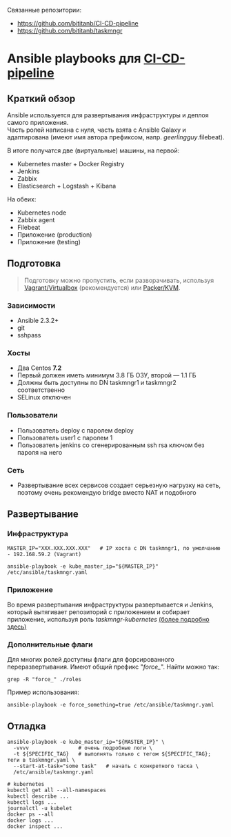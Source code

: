 Связанные репозитории:
* https://github.com/bititanb/CI-CD-pipeline
* https://github.com/bititanb/taskmngr

# Ansible playbooks для [CI-CD-pipeline](https://github.com/bititanb/CI-CD-pipeline)

## Краткий обзор
Ansible используется для развертывания инфраструктуры и деплоя самого приложения.  
Часть ролей написана с нуля, часть взята с Ansible Galaxy и адаптирована (имеют имя автора префиксом, напр. *geerlingguy*.filebeat).

В итоге получатся две (виртуальные) машины, на первой:
* Kubernetes master + Docker Registry
* Jenkins
* Zabbix
* Elasticsearch + Logstash + Kibana

На обеих:
* Kubernetes node
* Zabbix agent
* Filebeat
* Приложение (production)
* Приложение (testing)

## Подготовка
> Подготовку можно пропустить, если разворачивать, используя [Vagrant/Virtualbox](https://github.com/bititanb/CI-CD-pipeline#Быстрый-старт-с-vagrantvirtualbox) (рекомендуется) или [Packer/KVM](https://github.com/bititanb/CI-CD-pipeline/tree/master/packer#Развертывание-с-packerkvm).

### Зависимости
* Ansible 2.3.2+
* git
* sshpass

### Хосты
* Два Centos **7.2**
* Первый должен иметь минимум 3.8 ГБ ОЗУ, второй — 1.1 ГБ
* Должны быть доступны по DN taskmngr1 и taskmngr2 соответственно
* SELinux отключен

### Пользователи
* Пользователь deploy с паролем deploy
* Пользователь user1 с паролем 1
* Пользователь jenkins со сгенерированным ssh rsa ключом без пароля на него

### Сеть
* Развертывание всех сервисов создает серьезную нагрузку на сеть, поэтому очень рекомендую bridge вместо NAT и подобного

## Развертывание

### Инфраструктура
```shell
MASTER_IP="XXX.XXX.XXX.XXX"   # IP хоста с DN taskmngr1, по умолчанию - 192.168.59.2 (Vagrant)

ansible-playbook -e kube_master_ip="${MASTER_IP}" /etc/ansible/taskmngr.yaml
```
### Приложениe

Во время развертывания инфраструктуры развертывается и Jenkins, который вытягивает репозиторий с приложением и собирает приложение, используя роль *taskmngr-kubernetes* [(более подробно здесь)](https://github.com/bititanb/ansible-taskmngr/tree/master/roles/taskmngr-kubernetes#ansible-%D1%80%D0%BE%D0%BB%D1%8C-%D0%B4%D0%BB%D1%8F-%D1%81%D0%B1%D0%BE%D1%80%D0%BA%D0%B8-%D1%82%D0%B5%D1%81%D1%82%D0%B8%D1%80%D0%BE%D0%B2%D0%B0%D0%BD%D0%B8%D1%8F-%D0%B4%D0%B5%D0%BF%D0%BB%D0%BE%D1%8F-%D0%BF%D1%80%D0%B8%D0%BB%D0%BE%D0%B6%D0%B5%D0%BD%D0%B8%D1%8F)

### Дополнительные флаги
Для многих ролей доступны флаги для форсированного переразвертывания. Имеют общий префикс "*force_*". Найти можно так:
```shell
grep -R "force_" ./roles
```
Пример использования:
```shell
ansible-playbook -e force_something=true /etc/ansible/taskmngr.yaml
```

## Отладка

```shell
ansible-playbook -e kube_master_ip="${MASTER_IP}" \
  -vvvv                # очень подробные логи \
  -t ${SPECIFIC_TAG}   # выполнять только с тегом ${SPECIFIC_TAG}; теги в taskmngr.yaml \
  --start-at-task="some task"   # начать с конкретного таска \
  /etc/ansible/taskmngr.yaml
```

```shell
# kubernetes
kubectl get all --all-namespaces
kubectl describe ...
kubectl logs ...
journalctl -u kubelet
docker ps --all
docker logs ...
docker inspect ...
```
